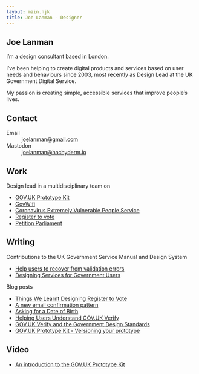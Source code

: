 ```yaml
---
layout: main.njk
title: Joe Lanman - Designer
---
```


<section>
  
  # Joe Lanman

  I’m a design consultant based in London.

  I’ve been helping to create digital products and services based on user needs and behaviours since 2003, most recently as Design Lead at the UK Government Digital Service.

  My passion is creating simple, accessible services that improve people’s lives.

</section>

<section>

 ## Contact

  <dl>
    <dt>
      Email
    </dt>
    <dd>
      <a href="mailto:joelanman@gmail.com">
        joelanman@gmail.com
      </a>
    </dd>
    <dt>
      Mastodon
    </dt>
    <dd>
      <a href="https://hachyderm.io/@joelanman">
        joelanman@hachyderm.io
      </a>
    </dd>
  </dl>

</section>

<section>

  ## Work

  Design lead in a multidisciplinary team on
  
  - [GOV.UK Prototype Kit](/projects/govuk-prototype-kit/)
  - [GovWifi](/projects/govwifi/)
  - [Coronavirus Extremely Vulnerable People Service](/projects/coronavirus-extremely-vulnerable-people/)
  - [Register to vote](/projects/register-to-vote/)
  - [Petition Parliament](/projects/petition-parliament/)

</section>

<section>

  ## Writing

  Contributions to the UK Government Service Manual and Design System

  - [Help users to recover from validation errors](https://design-system.service.gov.uk/patterns/validation/)
  - [Designing Services for Government Users](https://www.gov.uk/service-manual/design/services-for-government-users)


  Blog posts

  - [Things We Learnt Designing Register to Vote](https://designnotes.blog.gov.uk/2014/07/14/things-we-learnt-designing-register-to-vote/)
  - [A new email confirmation pattern](https://designnotes.blog.gov.uk/2015/09/15/make-sure-this-is-right-a-new-email-confirmation-pattern/)
  - [Asking for a Date of Birth](https://designnotes.blog.gov.uk/2013/12/05/asking-for-a-date-of-birth/)
  - [Helping Users Understand GOV.UK Verify](https://designnotes.blog.gov.uk/2015/09/21/helping-users-understand-gov-uk-verify-designing-with-data/)
  - [GOV.UK Verify and the Government Design Standards](https://identityassurance.blog.gov.uk/2016/03/31/gov-uk-verify-and-the-government-design-standards/)
  - [GOV.UK Prototype Kit - Versioning your prototype](/posts/govuk-prototype-kit-versioning)

</section>

<section>

  ## Video

   - [An introduction to the GOV.UK Prototype Kit](https://www.youtube.com/watch?v=PuxojwJ2OEE)

</section>
